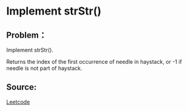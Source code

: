 # Implement strStr()

## Problem：

<div class="question-content">
 <p>
 </p>
 <p>
  Implement strStr().
 </p>
 <p>
  Returns the index of the first occurrence of needle in haystack, or -1 if needle is not part of haystack.
 </p>
</div>


## Source:
[Leetcode](https://leetcode.com/problems/implement-strstr/)
